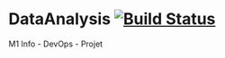 # DataAnalysis [![Build Status](https://travis-ci.org/IQbrod/DataAnalysis.svg?branch=master)](https://travis-ci.org/IQbrod/DataAnalysis)
M1 Info - DevOps - Projet

